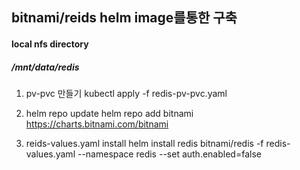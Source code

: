 ## bitnami/reids helm image를통한 구축  

#### local nfs directory  
##### /mnt/data/redis

1. pv-pvc 만들기
kubectl apply -f redis-pv-pvc.yaml

2. helm repo update
helm repo add bitnami https://charts.bitnami.com/bitnami

3. reids-values.yaml install
helm install redis bitnami/redis -f redis-values.yaml --namespace redis --set auth.enabled=false



